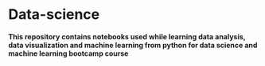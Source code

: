 # Data-science
<h4>
This repository contains notebooks used while learning data analysis, data visualization and machine learning
from python for data science and machine learning bootcamp course
 <h4>
 
